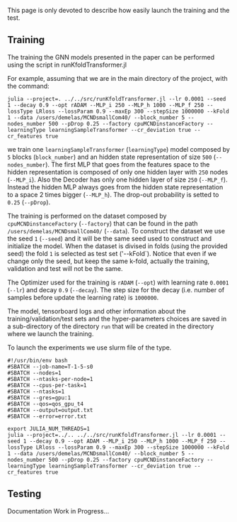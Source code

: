 This page is only devoted to describe how easily launch the training and the test.

## Training

The training the GNN models presented in the paper can be performed using the script in runKfoldTransformer.jl

For example, assuming that we are in the main directory of the project, with the command:

```shell
julia --project=. ../../src/runKfoldTransformer.jl --lr 0.0001 --seed 1 --decay 0.9 --opt rADAM --MLP_i 250 --MLP_h 1000 --MLP_f 250 --lossType LRloss --lossParam 0.9 --maxEp 300 --stepSize 1000000 --kFold 1 --data /users/demelas/MCNDsmallCom40/ --block_number 5 --nodes_number 500 --pDrop 0.25 --factory cpuMCNDinstanceFactory --learningType learningSampleTransformer --cr_deviation true --cr_features true
```

we train one `learningSampleTransformer` (`learningType`) model composed by `5` blocks (`block_number`) and an hidden state representation of size `500` (`--nodes_number`).
The first MLP that goes from the features space to the hidden representation is composed of only one hidden layer with `250` nodes (`--MLP_i`).
Also the Decoder has only one hidden layer of size `250`  (`--MLP_f`).
Instead the hidden MLP always goes from the hidden state representation to a space 2 times bigger (`--MLP_h`).
The drop-out probability is setted to `0.25` (`--pDrop`).

The training is performed on the dataset composed by `cpuMCNDinstanceFactory` (`--factory`) that can be found in the path `/users/demelas/MCNDsmallCom40/` (`--data`).
To construct the dataset we use the seed `1` (`--seed`) and it will be the same seed used to construct and initialize the model.
When the dataset is divised in folds (using the provided seed) the fold `1` is selected as test set ('--kFold`).
Notice that even if we change only the seed, but keep the same k-fold, actually the training, validation and test will not be the same.

The Optimizer used for the training is `rADAM` (`--opt`) with learning rate `0.0001` (`--lr`) and decay `0.9` (`--decay`).
The step size for the decay (i.e. number of samples before update the learning rate) is `1000000`.

The model, tensorboard logs and other information about the training/validation/test sets and the hyper-parameters choices are saved in a sub-directory of the directory `run` that will be created in the directory where we launch the training.

To launch the experiments we use slurm file of the type. 

```shell
#!/usr/bin/env bash
#SBATCH --job-name=T-1-5-s0
#SBATCH --nodes=1 
#SBATCH --ntasks-per-node=1    
#SBATCH --cpus-per-task=1     
#SBATCH --ntasks=1 
#SBATCH --gres=gpu:1       
#SBATCH --qos=qos_gpu_t4        
#SBATCH --output=output.txt    
#SBATCH --error=error.txt 

export JULIA_NUM_THREADS=1
julia --project=../.. ../../src/runKfoldTransformer.jl --lr 0.0001 --seed 1 --decay 0.9 --opt ADAM --MLP_i 250 --MLP_h 1000 --MLP_f 250 --lossType LRloss --lossParam 0.9 --maxEp 300 --stepSize 1000000 --kFold 1 --data /users/demelas/MCNDsmallCom40/ --block_number 5 --nodes_number 500 --pDrop 0.25 --factory cpuMCNDinstanceFactory --learningType learningSampleTransformer --cr_deviation true --cr_features true
```

## Testing

Documentation Work in Progress...